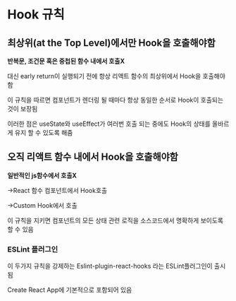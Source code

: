 # Hook 규칙

## 최상위(at the Top Level)에서만 Hook을 호출해야함

**반복문, 조건문 혹은 중첩된 함수 내에서 호출X**

대신 early return이 실행되기 전에 항상 리액트 함수의 최상위에서 Hook을 호출해야함

이 규칙을 따르면 컴포넌트가 렌더링 될 때마다 항상 동일한 순서로 Hook이 호출되는 것이 보장됨

이러한 점은 useState와 useEffect가 여러번 호출 되는 중에도 Hook의 상태를 올바르게 유지 할 수 있도록 해줌

## 오직 리액트 함수 내에서 Hook을 호출해야함

**일반적인 js함수에서 호출X**

→React 함수 컴포넌트에서 Hook호출

→Custom Hook에서 호출

이 규칙을 지키면 컴포넌트의 모든 상태 관련 로직을 소스코드에서 명확하게 보이도록 할 수 있음

### ESLint 플러그인

이 두가지 규칙을 강제하는 Eslint-plugin-react-hooks 라는 ESLint플러그인이 출시됨

Create React App에 기본적으로 포함되어 있음